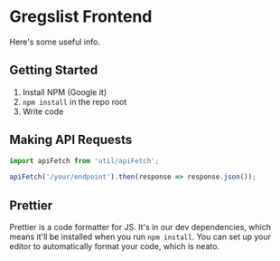 # Gregslist Frontend

Here's some useful info.

## Getting Started

1. Install NPM (Google it)
2. `npm install` in the repo root
3. Write code

## Making API Requests

```js
import apiFetch from 'util/apiFetch';

apiFetch('/your/endpoint').then(response => response.json());
```

## Prettier

Prettier is a code formatter for JS. It's in our dev dependencies, which means it'll be installed when you run `npm install`. You can set up your editor to automatically format your code, which is neato.
